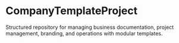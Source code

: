 # CompanyTemplateProject
Structured repository for managing business documentation, project management, branding, and operations with modular templates.
